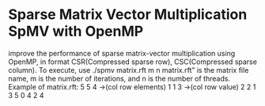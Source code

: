 # Sparse Matrix Vector Multiplication SpMV with OpenMP
improve the performance of sparse matrix-vector multiplication using OpenMP, in format CSR(Compressed sparse row), CSC(Compressed sparse column). 
To execute, use ./spmv matrix.rft m n
matrix.rft” is the matrix file name, m is the number of iterations, and n is the number of threads.
Example of matrix.rft: 
5 5 4 ->(col row elements)
1 1 3 ->(col row value)
2 2 1
3 5 0
4 2 4
